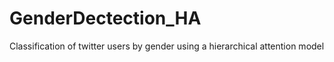 # GenderDectection_HA
Classification of twitter users by gender using a hierarchical attention model
